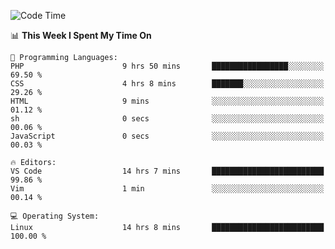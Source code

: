 <!-- [![Top Langs](https://github-readme-stats.vercel.app/api/top-langs/?username=gagahsyuja&theme=dracula&hide_border=true&border_radius=7)](https://github.com/anuraghazra/github-readme-stats) -->

<!--START_SECTION:waka-->
![Code Time](http://img.shields.io/badge/Code%20Time-44%20hrs-blue)

📊 **This Week I Spent My Time On** 

```text
💬 Programming Languages: 
PHP                      9 hrs 50 mins       █████████████████░░░░░░░░   69.50 % 
CSS                      4 hrs 8 mins        ███████░░░░░░░░░░░░░░░░░░   29.26 % 
HTML                     9 mins              ░░░░░░░░░░░░░░░░░░░░░░░░░   01.12 % 
sh                       0 secs              ░░░░░░░░░░░░░░░░░░░░░░░░░   00.06 % 
JavaScript               0 secs              ░░░░░░░░░░░░░░░░░░░░░░░░░   00.03 % 

🔥 Editors: 
VS Code                  14 hrs 7 mins       █████████████████████████   99.86 % 
Vim                      1 min               ░░░░░░░░░░░░░░░░░░░░░░░░░   00.14 % 

💻 Operating System: 
Linux                    14 hrs 8 mins       █████████████████████████   100.00 % 
```


<!--END_SECTION:waka-->
